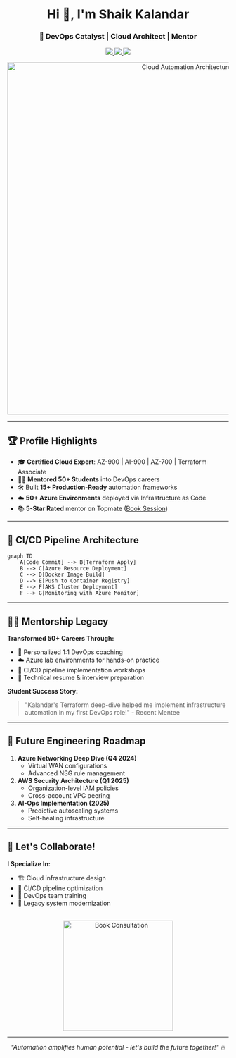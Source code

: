 
<h1 align="center">Hi 👋, I'm Shaik Kalandar</h1>
<h3 align="center">🚀 DevOps Catalyst | Cloud Architect | Mentor</h3>

<p align="center">
  <a href="https://www.linkedin.com/in/shaik-kalandar-b86208332" target="_blank">
    <img src="https://img.shields.io/badge/-LinkedIn-0077B5?style=for-the-badge&logo=linkedin&logoColor=white"/>
  </a>
  <a href="https://kala-techies.my.canva.site/" target="_blank">
    <img src="https://img.shields.io/badge/Portfolio-000000?style=for-the-badge&logo=canva&logoColor=white"/>
  </a>
  <a href="mailto:connectwithkala18@gmail.com">
    <img src="https://img.shields.io/badge/Gmail-D14836?style=for-the-badge&logo=gmail&logoColor=white"/>
  </a>
</p>

<div align="center">
  <img src="https://github.com/kala-techies/kala-techies/assets/115003170/8e5f9c3a-2c1e-4cdf-9c8b-0e5d8a8a7d3b" alt="Cloud Automation Architecture" width="800">
</div>

---

## 🏆 Profile Highlights

- 🎓 **Certified Cloud Expert**: AZ-900 | AI-900 | AZ-700 | Terraform Associate
- 👨🏫 **Mentored 50+ Students** into DevOps careers
- 🛠️ Built **15+ Production-Ready** automation frameworks
- ☁️ **50+ Azure Environments** deployed via Infrastructure as Code
- 📚 **5-Star Rated** mentor on Topmate ([Book Session](https://staging2.topmate.io/kala/))

---

## 🔄 CI/CD Pipeline Architecture

```mermaid
graph TD
    A[Code Commit] --> B[Terraform Apply]
    B --> C[Azure Resource Deployment]
    C --> D[Docker Image Build]
    D --> E[Push to Container Registry]
    E --> F[AKS Cluster Deployment]
    F --> G[Monitoring with Azure Monitor]
```

---

## 👨🏫 Mentorship Legacy

**Transformed 50+ Careers Through:**
- 🎯 Personalized 1:1 DevOps coaching
- ☁️ Azure lab environments for hands-on practice
- 🔄 CI/CD pipeline implementation workshops
- 📝 Technical resume & interview preparation

**Student Success Story:**  
> "Kalandar's Terraform deep-dive helped me implement infrastructure automation in my first DevOps role!" - Recent Mentee

---

## 🚧 Future Engineering Roadmap

1. **Azure Networking Deep Dive (Q4 2024)**
   - Virtual WAN configurations
   - Advanced NSG rule management
2. **AWS Security Architecture (Q1 2025)**
   - Organization-level IAM policies
   - Cross-account VPC peering
3. **AI-Ops Implementation (2025)**
   - Predictive autoscaling systems
   - Self-healing infrastructure

---

## 🤝 Let's Collaborate!

**I Specialize In:**
- 🏗️ Cloud infrastructure design
- 🔄 CI/CD pipeline optimization
- 🧠 DevOps team training
- 🚀 Legacy system modernization

<div align="center">
  <br>
  <a href="https://staging2.topmate.io/kala/">
    <img src="https://img.shields.io/badge/Schedule_1:1_Session-FF6B6B?style=for-the-badge&logo=google-meet&logoColor=white" width="250px" alt="Book Consultation">
  </a>
</div>

---

<p align="center">
  <em>"Automation amplifies human potential - let's build the future together!"</em> 🔥
</p>

